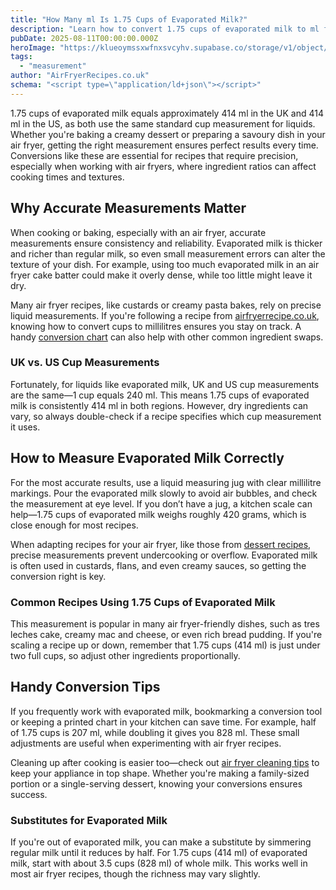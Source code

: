 ```yaml
---
title: "How Many ml Is 1.75 Cups of Evaporated Milk?"
description: "Learn how to convert 1.75 cups of evaporated milk to ml for perfect baking and cooking every time. Get accurate measurements now!"
pubDate: 2025-08-11T00:00:00.000Z
heroImage: "https://klueoymssxwfnxsvcyhv.supabase.co/storage/v1/object/public/md/how-many-ml-is-1-75-cups-of-evaporated-milk-ac108ee4.webp"
tags:
  - "measurement"
author: "AirFryerRecipes.co.uk"
schema: "<script type=\"application/ld+json\"></script>"
---
```


<p>1.75 cups of evaporated milk equals approximately 414 ml in the UK and 414 ml in the US, as both use the same standard cup measurement for liquids. Whether you're baking a creamy dessert or preparing a savoury dish in your air fryer, getting the right measurement ensures perfect results every time. Conversions like these are essential for recipes that require precision, especially when working with air fryers, where ingredient ratios can affect cooking times and textures.</p>  

<h2>Why Accurate Measurements Matter</h2>  
<p>When cooking or baking, especially with an air fryer, accurate measurements ensure consistency and reliability. Evaporated milk is thicker and richer than regular milk, so even small measurement errors can alter the texture of your dish. For example, using too much evaporated milk in an air fryer cake batter could make it overly dense, while too little might leave it dry.</p>  
<p>Many air fryer recipes, like custards or creamy pasta bakes, rely on precise liquid measurements. If you're following a recipe from <a href=https://www.airfryerrecipe.co.uk/recipes>airfryerrecipe.co.uk</a>, knowing how to convert cups to millilitres ensures you stay on track. A handy <a href=https://www.airfryerrecipe.co.uk/air-fryer-conversion-chart>conversion chart</a> can also help with other common ingredient swaps.</p>  

<h3>UK vs. US Cup Measurements</h3>  
<p>Fortunately, for liquids like evaporated milk, UK and US cup measurements are the same—1 cup equals 240 ml. This means 1.75 cups of evaporated milk is consistently 414 ml in both regions. However, dry ingredients can vary, so always double-check if a recipe specifies which cup measurement it uses.</p>  

<h2>How to Measure Evaporated Milk Correctly</h2>  
<p>For the most accurate results, use a liquid measuring jug with clear millilitre markings. Pour the evaporated milk slowly to avoid air bubbles, and check the measurement at eye level. If you don’t have a jug, a kitchen scale can help—1.75 cups of evaporated milk weighs roughly 420 grams, which is close enough for most recipes.</p>  
<p>When adapting recipes for your air fryer, like those from <a href=https://www.airfryerrecipe.co.uk/recipe-category/dessert>dessert recipes</a>, precise measurements prevent undercooking or overflow. Evaporated milk is often used in custards, flans, and even creamy sauces, so getting the conversion right is key.</p>  

<h3>Common Recipes Using 1.75 Cups of Evaporated Milk</h3>  
<p>This measurement is popular in many air fryer-friendly dishes, such as tres leches cake, creamy mac and cheese, or even rich bread pudding. If you're scaling a recipe up or down, remember that 1.75 cups (414 ml) is just under two full cups, so adjust other ingredients proportionally.</p>  

<h2>Handy Conversion Tips</h2>  
<p>If you frequently work with evaporated milk, bookmarking a conversion tool or keeping a printed chart in your kitchen can save time. For example, half of 1.75 cups is 207 ml, while doubling it gives you 828 ml. These small adjustments are useful when experimenting with air fryer recipes.</p>  
<p>Cleaning up after cooking is easier too—check out <a href=https://www.airfryerrecipe.co.uk/air-fryer-cleaner>air fryer cleaning tips</a> to keep your appliance in top shape. Whether you're making a family-sized portion or a single-serving dessert, knowing your conversions ensures success.</p>  

<h3>Substitutes for Evaporated Milk</h3>  
<p>If you're out of evaporated milk, you can make a substitute by simmering regular milk until it reduces by half. For 1.75 cups (414 ml) of evaporated milk, start with about 3.5 cups (828 ml) of whole milk. This works well in most air fryer recipes, though the richness may vary slightly.</p>